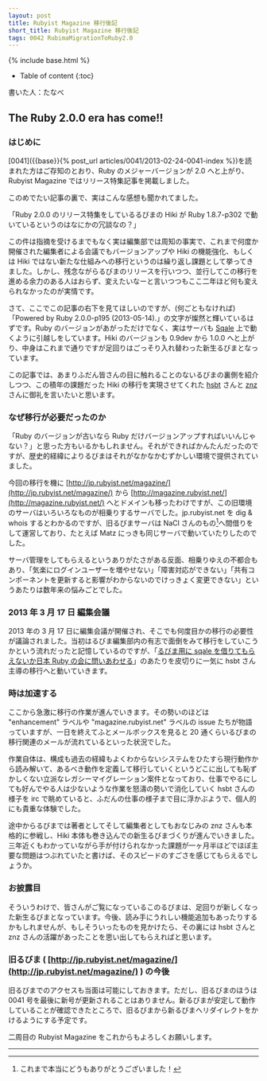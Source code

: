 ```yaml
---
layout: post
title: Rubyist Magazine 移行後記
short_title: Rubyist Magazine 移行後記
tags: 0042 RubimaMigrationToRuby2.0
---
```

{% include base.html %}


* Table of content
{:toc}


書いた人：たなべ

## The Ruby 2.0.0 era has come!!

### はじめに

[0041]({{base}}{% post_url articles/0041/2013-02-24-0041-index %})を読まれた方はご存知のとおり、Ruby のメジャーバージョンが 2.0 へと上がり、Rubyist Magazine ではリリース特集記事を掲載しました。

このめでたい記事の裏で、実はこんな感想も聞かれてました。

「Ruby 2.0.0 のリリース特集をしているるびまの Hiki が Ruby 1.8.7-p302 で動いているというのはなにかの冗談なの？」

この件は指摘を受けるまでもなく実は編集部では周知の事実で、これまで何度か開催された編集者による会議でもバージョンアップや Hiki の機能強化、もしくは Hiki ではない新たな仕組みへの移行というのは繰り返し課題として挙ってきました。しかし、残念ながらるびまのリリースを行いつつ、並行してこの移行を進める余力のある人はおらず、変えたいなーと言いつつもここ二年ほど何も変えられなかったのが実情です。

さて、ここでこの記事の右下を見てほしいのですが、(何ごともなければ) 「Powered by Ruby 2.0.0-p195 (2013-05-14).」の文字が燦然と輝いているはずです。Ruby のバージョンがあがっただけでなく、実はサーバも [Sqale](http://sqale.jp) 上で動くように引越しをしています。Hiki のバージョンも 0.9dev から 1.0.0 へと上がり、中身はこれまで通りですが足回りはごっそり入れ替わった新生るびまとなっています。

この記事では、あまりふだん皆さんの目に触れることのないるびまの裏側を紹介しつつ、この積年の課題だった Hiki の移行を実現させてくれた [hsbt](http://www.hsbt.org/) さんと [znz](http://znz.s1.xrea.com/t/) さんに御礼を言いたいと思います。

### なぜ移行が必要だったのか

「Ruby のバージョンが古いなら Ruby だけバージョンアップすればいいんじゃない？」と思った方もいるかもしれません。それができればかんたんだったのですが、歴史的経緯によりるびまはそれがなかなかむずかしい環境で提供されていました。

今回の移行を機に [http://jp.rubyist.net/magazine/](http://jp.rubyist.net/magazine/) から [http://magazine.rubyist.net/](http://magazine.rubyist.net/) へとドメインも移ったわけですが、この旧環境のサーバはいろいろなものが相乗りするサーバでした。jp.rubyist.net を dig &amp; whois するとわかるのですが、旧るびまサーバは NaCl さんのもの[^1]へ間借りをして運営しており、たとえば Matz にっきも同じサーバで動いていたりしたのでした。

サーバ管理をしてもらえるというありがたさがある反面、相乗りゆえの不都合もあり、「気楽にログインユーザーを増やせない」「障害対応ができない」「共有コンポーネントを更新すると影響がわからないのでけっきょく変更できない」というあたりは数年来の悩みごとでした。

### 2013 年 3 月 17 日 編集会議

2013 年の 3 月 17 日に編集会議が開催され、そこでも何度目かの移行の必要性が議論されました。当初はるびま編集部内の有志で面倒をみて移行をしていこうかという流れだったと記憶しているのですが、「[るびま用に sqale を借りてもらえないか日本 Ruby の会に問いあわせる](https://github.com/rubima/rubima/issues/58)」のあたりを皮切りに一気に hsbt さん主導の移行へと動いていきます。

### 時は加速する

ここから急激に移行の作業が進んでいきます。その勢いのほどは "enhancement" ラベルや "magazine.rubyist.net" ラベルの issue たちが物語っていますが、一日を終えてふとメールボックスを見ると 20 通くらいるびまの移行関連のメールが流れているといった状況でした。

作業自体は、構成も過去の経緯もよくわからないシステムをひたすら現行動作から読み解いて、あるべき動作を定義して移行していくというどこに出しても恥ずかしくない立派なレガシーマイグレーション案件となっており、仕事でやるにしても好んでやる人は少ないような作業を怒濤の勢いで消化していく hsbt さんの様子を irc で眺めていると、ふだんの仕事の様子まで目に浮かぶようで、個人的にも貴重な体験でした。

途中からるびまでは著者としてそして編集者としてもおなじみの znz さんも本格的に参戦し、Hiki 本体も巻き込んでの新生るびまづくりが進んでいきました。三年近くもわかっていながら手が付けられなかった課題が一ヶ月半ほどでほぼ主要な問題はつぶれていたと書けば、そのスピードのすごさを感じてもらえるでしょうか。

### お披露目

そういうわけで、皆さんがご覧になっているこのるびまは、足回りが新しくなった新生るびまとなっています。今後、読み手にうれしい機能追加もあったりするかもしれませんが、もしそういったものを見かけたら、その裏には hsbt さんと znz さんの活躍があったことを思い出してもらえればと思います。

### 旧るびま ( [http://jp.rubyist.net/magazine/](http://jp.rubyist.net/magazine/) ) の今後

旧るびまでのアクセスも当面は可能にしておきます。ただし、旧るびまのほうは 0041 号を最後に新号が更新されることはありません。新るびまが安定して動作していることが確認できたところで、旧るびまから新るびまへリダイレクトをかけるようにする予定です。

二周目の Rubyist Magazine をこれからもよろしくお願いします。

----

[^1]: これまで本当にどうもありがとうございました！
